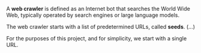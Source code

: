 A **web crawler** is defined as an Internet bot that searches the World Wide Web, typically operated by search engines or large language models.

The web crawler starts with a list of predetermined URLs, called **seeds**. (...)

For the purposes of this project, and for simplicity, we start with a single URL.
